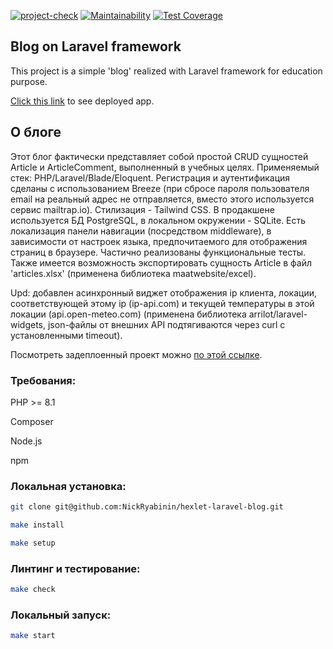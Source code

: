 [![project-check](https://github.com/NickRyabinin/hexlet-laravel-blog/actions/workflows/project-check.yml/badge.svg)](https://github.com/NickRyabinin/hexlet-laravel-blog/actions/workflows/project-check.yml)
[![Maintainability](https://api.codeclimate.com/v1/badges/cb8075265836d93e63be/maintainability)](https://codeclimate.com/github/NickRyabinin/hexlet-laravel-blog/maintainability)
[![Test Coverage](https://api.codeclimate.com/v1/badges/cb8075265836d93e63be/test_coverage)](https://codeclimate.com/github/NickRyabinin/hexlet-laravel-blog/test_coverage)

## Blog on Laravel framework

This project is a simple 'blog' realized with Laravel framework for education purpose.

[Click this link](https://blog-ckij.onrender.com) to see deployed app.

## О блоге

Этот блог фактически представляет собой простой CRUD сущностей Article и ArticleComment,
выполненный в учебных целях. Применяемый стек: PHP/Laravel/Blade/Eloquent. Регистрация и аутентификация
сделаны с использованием Breeze (при сбросе пароля пользователя email на реальный адрес не отправляется,
вместо этого используется сервис mailtrap.io). Стилизация - Tailwind CSS. В продакшене используется
БД PostgreSQL, в локальном окружении - SQLite. Есть локализация панели навигации (посредством middleware),
в зависимости от настроек языка, предпочитаемого для отображения страниц в браузере. Частично реализованы
функциональные тесты. Также имеется возможность экспортировать сущность Article в файл 'articles.xlsx'
(применена библиотека maatwebsite/excel).


Upd: добавлен асинхронный виджет отображения ip клиента, локации, соответствующей этому ip (ip-api.com) и текущей
температуры в этой локации (api.open-meteo.com) (применена библиотека arrilot/laravel-widgets, json-файлы от
внешних API подтягиваются через curl с установленными timeout). 

Посмотреть задеплоенный проект можно [по этой ссылке](https://blog-ckij.onrender.com).

### Требования:
PHP >= 8.1

Composer

Node.js

npm

### Локальная установка:
```bash
git clone git@github.com:NickRyabinin/hexlet-laravel-blog.git

make install

make setup
```
### Линтинг и тестирование:
```bash
make check
```
### Локальный запуск:
```bash
make start
```
